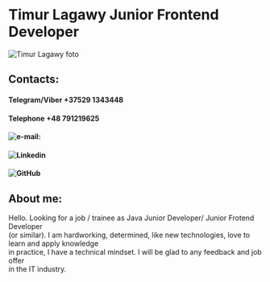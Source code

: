 # Timur Lagawy Junior Frontend Developer

![Timur Lagawy foto](https://avatars.githubusercontent.com/u/99760868?v=4)

## Contacts:

#### Telegram/Viber +37529 1343448

#### Telephone +48 791219625

#### ![e-mail:](timurtagirovich@mail.ru)

#### ![Linkedin](https://www.linkedin.com/in/timur-lagawy/)

#### ![GitHub](https://github.com/TimurLagawy)

## About me:

Hello. Looking for a job / trainee as Java Junior Developer/ Junior Frotend Developer\
 (or similar). I am hardworking, determined, like new technologies, love to learn and apply knowledge\
 in practice, I have a technical mindset. I will be glad to any feedback and job offer\
 in the IT industry.
